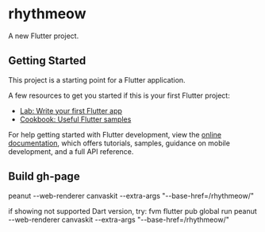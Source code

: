 # rhythmeow

A new Flutter project.

## Getting Started

This project is a starting point for a Flutter application.

A few resources to get you started if this is your first Flutter project:

- [Lab: Write your first Flutter app](https://docs.flutter.dev/get-started/codelab)
- [Cookbook: Useful Flutter samples](https://docs.flutter.dev/cookbook)

For help getting started with Flutter development, view the
[online documentation](https://docs.flutter.dev/), which offers tutorials,
samples, guidance on mobile development, and a full API reference.

## Build gh-page
peanut --web-renderer canvaskit --extra-args "--base-href=/rhythmeow/"

if showing not supported Dart version, try:
fvm flutter pub global run peanut --web-renderer canvaskit --extra-args "--base-href=/rhythmeow/"
